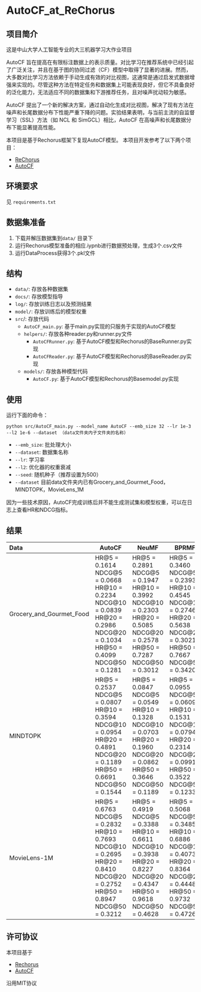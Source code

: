 # AutoCF_at_ReChorus

## 项目简介
这是中山大学人工智能专业的大三机器学习大作业项目

AutoCF 旨在提高在有限标注数据上的表示质量。对比学习在推荐系统中已经引起了广泛关注，并且在基于图的协同过滤（CF）模型中取得了显著的进展。然而，大多数对比学习方法依赖于手动生成有效的对比视图，这通常是通过启发式数据增强来实现的。尽管这种方法在特定任务和数据集上可能表现良好，但它不具备良好的泛化能力，无法适应不同的数据集和下游推荐任务，且对噪声扰动较为敏感。

AutoCF 提出了一个新的解决方案，通过自动化生成对比视图，解决了现有方法在噪声和长尾数据分布下性能严重下降的问题。实验结果表明，与当前主流的自监督学习（SSL）方法（如 NCL 和 SimGCL）相比，AutoCF 在高噪声和长尾数据分布下能显著提高性能。



本项目是基于Rechorus框架下复现AutoCF模型。
本项目开发参考了以下两个项目：
- [ReChorus](https://github.com/THUwangcy/ReChorus)
- [AutoCF](https://github.com/HKUDS/AutoCF)

## 环境要求

 见 `requirements.txt`



## 数据集准备

1. 下载并解压数据集到`data/` 目录下
2. 运行Rechorus模型准备的相应.iypnb进行数据预处理，生成3个.csv文件
3. 运行DataProcess获得3个.pkl文件


## 结构


- `data/`: 存放各种数据集
- `docs/`: 存放模型指导
- `log/`: 存放训练日志以及预测结果
- `model/`: 存放训练后的模型权重
- `src`/: 存放代码
  - `AutoCF_main.py`: 基于main.py实现的只服务于实现的AutoCF模型
  - `helpers/`: 存放各种reader.py和runner.py文件 
    - `AutoCFRunner.py`: 基于AutoCF模型和Rechorus的BaseRunner.py实现
    - `AutoCFReader.py`: 基于AutoCF模型和Rechorus的BaseReader.py实现
  - `models/`: 存放各种模型代码
    - `AutoCF.py`: 基于AutoCF模型和Rechorus的Basemodel.py实现
    

## 使用

运行下面的命令：
```
python src/AutoCF_main.py --model_name AutoCF --emb_size 32 --lr 1e-3 --l2 1e-6 --dataset （data文件夹内子文件夹的名称）
```

- `--emb_size`: 批处理大小
- `--dataset`: 数据集名称
- `--lr`: 学习率
- `--l2`: 优化器的权重衰减
- `--seed`: 随机种子（推荐设置为500）
- `--dataset` 目前data文件夹内已有Grocery_and_Gourmet_Food，MINDTOPK，MovieLens_1M

因为一些技术原因，AutoCF完成训练后并不能生成测试集和模型权重，可以在日志上查看HR和NDCG指标。

## 结果

| Data                     | AutoCF                          | NeuMF                          | BPRMF                          |
|:-------------------------|----------------------------------|--------------------------------|--------------------------------|
| Grocery_and_Gourmet_Food | HR@5 = 0.1614</br>NDCG@5 = 0.0668</br>HR@10 = 0.2234</br>NDCG@10 = 0.0839</br>HR@20 = 0.2986</br>NDCG@20 = 0.1034</br>HR@50 = 0.4099</br>NDCG@50 = 0.1281 | HR@5 = 0.2891</br>NDCG@5 = 0.1947</br>HR@10 = 0.3992</br>NDCG@10 = 0.2303</br>HR@20 = 0.5085</br>NDCG@20 = 0.2578</br>HR@50 = 0.7287</br>NDCG@50 = 0.3012 | HR@5 = 0.3460</br>NDCG@5 = 0.2393</br>HR@10 = 0.4545</br>NDCG@10 = 0.2746</br>HR@20 = 0.5638</br>NDCG@20 = 0.3021</br>HR@50 = 0.7667</br>NDCG@50 = 0.3420 |
| MINDTOPK                 | HR@5 = 0.2537</br>NDCG@5 = 0.0807</br>HR@10 = 0.3594</br>NDCG@10 = 0.0954</br>HR@20 = 0.4891</br>NDCG@20 = 0.1189</br>HR@50 = 0.6691</br>NDCG@50 = 0.1544 | HR@5 = 0.0847</br>NDCG@5 = 0.0549</br>HR@10 = 0.1328</br>NDCG@10 = 0.0703</br>HR@20 = 0.1960</br>NDCG@20 = 0.0862</br>HR@50 = 0.3646</br>NDCG@50 = 0.1189 | HR@5 = 0.0955</br>NDCG@5 = 0.0609</br>HR@10 = 0.1531</br>NDCG@10 = 0.0794</br>HR@20 = 0.2314</br>NDCG@20 = 0.0991</br>HR@50 = 0.3522</br>NDCG@50 = 0.1233 |
| MovieLens-1M             | HR@5 = 0.6763</br>NDCG@5 = 0.2832</br>HR@10 = 0.7693</br>NDCG@10 = 0.2695</br>HR@20 = 0.8410</br>NDCG@20 = 0.2752</br>HR@50 = 0.8947</br>NDCG@50 = 0.3212 | HR@5 = 0.4919</br>NDCG@5 = 0.3388</br>HR@10 = 0.6611</br>NDCG@10 = 0.3938</br>HR@20 = 0.8227</br>NDCG@20 = 0.4347</br>HR@50 = 0.9618</br>NDCG@50 = 0.4628 | HR@5 = 0.5068</br>NDCG@5 = 0.3485</br>HR@10 = 0.6886</br>NDCG@10 = 0.4073</br>HR@20 = 0.8364</br>NDCG@20 = 0.4448</br>HR@50 = 0.9732</br>NDCG@50 = 0.4726 |



## 许可协议

本项目基于

- [Rechorus](https://github.com/THUwangcy/ReChorus)
- [AutoCF](https://github.com/HKUDS/AutoCF)

沿用MIT协议
